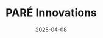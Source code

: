 ---  
layout: startup_page  
title: "PARÉ Innovations"  
id: "pareindia.com"  
permalink: "/parinnovationspareindia.com04082025/"  
website: "https://pareindia.com/"  
funding_round: "Series A"  
funding_amount: "$8.5M"  
investors: "Advenza Global Limited"  
about: "PARÉ Innovations manufactures ceiling, wall, and facade panels. The company aims to become a global leader in interior products, focusing on expansion into Tier II and III cities in India and internationally."  
markets: "Manufacturing, Interior Design, Building Materials"  
hq: "Thane, Maharashtra, India"  
founded_year: "2020"  
linkedin: "https://www.linkedin.com/company/pareindia"  
twitter: ""  
instagram: ""  
facebook: ""  
crunchbase: "https://www.crunchbase.com/organization/par%C3%A9-innovations?utm_source=linkedin&utm_medium=referral&utm_campaign=linkedin_companies&utm_content=profile_cta_anon&trk=funding_crunchbase"  
pitchbook: ""  

date_display: "08-Apr-2025"  
date: "2025-04-08"

# SEO Optimization  
meta_title: "PARÉ Innovations - Series A Funding ($8.5M)"  
meta_description: "PARÉ Innovations, PARÉ Innovations manufactures ceiling, wall, and facade panels. The company aims to become a global leader in interior products, focusing on expansion..."  
meta_keywords: "PARÉ Innovations, Manufacturing, Interior Design, Building Materials, Series A funding"  
canonical_url: "https://startup.projectstartups.com/parinnovationspareindia.com04082025/"  
---